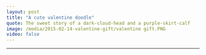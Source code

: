 ```yaml
---
layout: post
title: "A cute valentine doodle"
quote: The sweet story of a dark-cloud-head and a purple-skirt-calf
image: /media/2015-02-14-valentine-gift/valentine gift.PNG
video: false
---
```



---